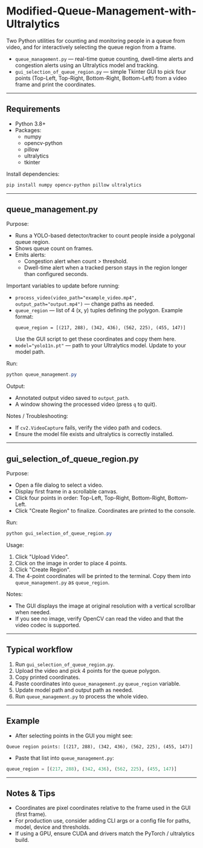 # Modified-Queue-Management-with-Ultralytics

Two Python utilities for counting and monitoring people in a queue from video, and for interactively selecting the queue region from a frame.

- `queue_management.py` — real-time queue counting, dwell-time alerts and congestion alerts using an Ultralytics model and tracking.
- `gui_selection_of_queue_region.py` — simple Tkinter GUI to pick four points (Top-Left, Top-Right, Bottom-Right, Bottom-Left) from a video frame and print the coordinates.

---

## Requirements

- Python 3.8+
- Packages:
  - numpy
  - opencv-python
  - pillow
  - ultralytics
  - tkinter 

Install dependencies:
```bash
pip install numpy opencv-python pillow ultralytics
```

---

## queue_management.py

Purpose:
- Runs a YOLO-based detector/tracker to count people inside a polygonal queue region.
- Shows queue count on frames.
- Emits alerts:
  - Congestion alert when count > threshold.
  - Dwell-time alert when a tracked person stays in the region longer than configured seconds.

Important variables to update before running:
- `process_video(video_path="example_video.mp4", output_path="output.mp4")` — change paths as needed.
- `queue_region` — list of 4 (x, y) tuples defining the polygon. Example format:
  ```
  queue_region = [(217, 288), (342, 436), (562, 225), (455, 147)]
  ```
  Use the GUI script to get these coordinates and copy them here.
- `model="yolo11n.pt"` — path to your Ultralytics model. Update to your model path.

Run:
```powershell
python queue_management.py
```

Output:
- Annotated output video saved to `output_path`.
- A window showing the processed video (press `q` to quit).

Notes / Troubleshooting:
- If `cv2.VideoCapture` fails, verify the video path and codecs.
- Ensure the model file exists and ultralytics is correctly installed.

---

## gui_selection_of_queue_region.py

Purpose:
- Open a file dialog to select a video.
- Display first frame in a scrollable canvas.
- Click four points in order: Top-Left, Top-Right, Bottom-Right, Bottom-Left.
- Click "Create Region" to finalize. Coordinates are printed to the console.

Run:
```powershell
python gui_selection_of_queue_region.py
```

Usage:
1. Click "Upload Video".
2. Click on the image in order to place 4 points.
3. Click "Create Region".
4. The 4-point coordinates will be printed to the terminal. Copy them into `queue_management.py` as `queue_region`.

Notes:
- The GUI displays the image at original resolution with a vertical scrollbar when needed.
- If you see no image, verify OpenCV can read the video and that the video codec is supported.

---

## Typical workflow

1. Run `gui_selection_of_queue_region.py`.
2. Upload the video and pick 4 points for the queue polygon.
3. Copy printed coordinates.
4. Paste coordinates into `queue_management.py` `queue_region` variable.
5. Update model path and output path as needed.
6. Run `queue_management.py` to process the whole video.

---

## Example
- After selecting points in the GUI you might see:
```
Queue region points: [(217, 288), (342, 436), (562, 225), (455, 147)]
```
- Paste that list into `queue_management.py`:
```python
queue_region = [(217, 288), (342, 436), (562, 225), (455, 147)]
```

---

## Notes & Tips
- Coordinates are pixel coordinates relative to the frame used in the GUI (first frame).
- For production use, consider adding CLI args or a config file for paths, model, device and thresholds.
- If using a GPU, ensure CUDA and drivers match the PyTorch / ultralytics build.
